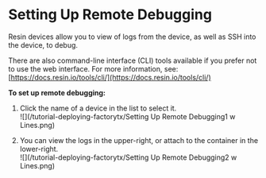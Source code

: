 # Setting Up Remote Debugging

Resin devices allow you to view of logs from the device, as well as SSH into the device, to debug.

There are also command-line interface \(CLI\) tools available if you prefer not to use the web interface. For more information, see: [https://docs.resin.io/tools/cli/](https://docs.resin.io/tools/cli/)

**To set up remote debugging:**

1. Click the name of a device in the list to select it.  
   ![](/tutorial-deploying-factorytx/Setting Up Remote Debugging1 w Lines.png)

2. You can view the logs in the upper-right, or attach to the container in the lower-right.  
   ![](/tutorial-deploying-factorytx/Setting Up Remote Debugging2 w Lines.png)  



